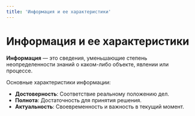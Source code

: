```yaml
---
title: 'Информация и ее характеристики'
---
```


# Информация и ее характеристики

**Информация** — это сведения, уменьшающие степень неопределенности знаний о каком-либо объекте, явлении или процессе.

Основные характеристики информации:
- **Достоверность**: Соответствие реальному положению дел.
- **Полнота**: Достаточность для принятия решения.
- **Актуальность**: Своевременность и важность в текущий момент.